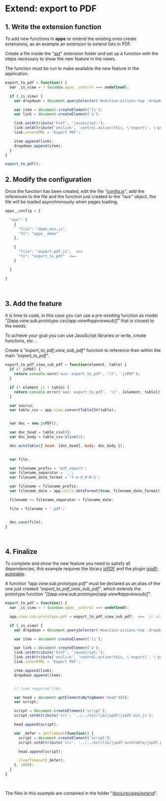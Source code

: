 

# Extend: export to PDF


## 1. Write the extension function

To add new functions in **appe** or extend the existing ones create extensions, as an example an extension to extend lists in PDF.

Create a file inside the "[ext](https://github.com/loltgt/appe/blob/master/ext)" extension folder and set up a function with the steps necessary to show the new feature in the views.

The function must be run to make available the new feature in the application.

```js
export_to_pdf = function() {
  var _is_view = ! (window.appe__control === undefined);

  if (_is_view) {
    var dropdown = document.querySelector('#section-actions-top .dropdown-menu');

    var item = document.createElement('li');
    var link = document.createElement('a');

    link.setAttribute('href', 'javascript:');
    link.setAttribute('onclick', 'control.action(this, \'export\', \'pdf\'); return false;');
    link.innerHTML = 'Export PDF';

    item.append(link);
    dropdown.append(item);
  }
}

export_to_pdf();
```


## 2. Modify the configuration

Once the function has been created, edit the file _"[config.js](https://github.com/loltgt/appe/blob/master/app/config.js)"_, add the references to the file and the function just created to the _"aux"_ object, the file will be loaded asynchronously when pages loading.

```js
appe__config = {

  "aux": [
    {
      "file": "demo.min.js",
      "fn": "appe__demo"
    },

    {
      "file": "export-pdf.js",  <==
      "fn": "export_to_pdf"  <==
    }

  ]

}

```

 

## 3. Add the feature

It is time to code, in this case you can use a pre-existing function as model _"[[app.view.sub.prototype.csv|app.view#appviewsub]]"_ that is closest to the needs.

To achieve your goal you can use JavaScript libraries or write, create functions, etc. .

Create a _"export_to_pdf_view_sub_pdf"_ function to reference then within the main _"export_to_pdf"_.

```js
export_to_pdf_view_sub_pdf = function(element, table) {
  if (! jsPDF) {
    return console.warn('aux: export_to_pdf', '\t', 'jsPDF');
  }

  if (! element || ! table) {
    return console.error('aux: export_to_pdf', '\t', [element, table]);
  }

  var source;
  var table_csv = app.view.convertTableCSV(table);


  var doc = new jsPDF();

  var doc_head = table_csv[0];
  var doc_body = table_csv.slice(1);

  doc.autoTable({ head: [doc_head], body: doc_body });
  

  var file;

  var filename_prefix = 'pdf_export';
  var filename_separator = '_';
  var filename_date_format = 'Y-m-d_H-M-S';

  var filename = filename_prefix;
  var filename_date = app.utils.dateFormat(true, filename_date_format);

  filename += filename_separator + filename_date;

  file = filename + '.pdf';


  doc.save(file);
}
```
 

## 4. Finalize

To complete and show the new feature you need to satisfy all dependencies, this example requires the library [jsPDF](https://github.com/MrRio/jsPDF) and the plugin [jspdf-autotable](https://github.com/simonbengtsson/jsPDF-AutoTable).

A function _"app.view.sub.prototype.pdf"_ must be declared as an alias of the one just created _"export_to_pdf_view_sub_pdf"_, which extends the prototype function _"[[app.view.sub.prototype|app.view#appviewsub]]"_.

```js
export_to_pdf = function() {
  var _is_view = ! (window.appe__control === undefined);

  app.view.sub.prototype.pdf = export_to_pdf_view_sub_pdf;  <==  // alias

  if (_is_view) {
    var dropdown = document.querySelector('#section-actions-top .dropdown-menu');

    var item = document.createElement('li');

    var link = document.createElement('a');
    link.setAttribute('href', 'javascript:');
    link.setAttribute('onclick', 'control.action(this, \'export\', \'pdf\'); return false;');
    link.innerHTML = 'Export PDF';

    item.append(link);
    dropdown.append(item);


    // load required libs

    var head = document.getElementsByTagName('head')[0];
    var script;

    script = document.createElement('script');
    script.setAttribute('src', '../../ext/lib/jspdf/jspdf.min.js');

    head.append(script);

    var _defer = setTimeout(function() {
      script = document.createElement('script');
      script.setAttribute('src', '../../ext/lib/jspdf-autotable/jspdf.plugin.autotable.min.js');

      head.append(script);

      clearTimeout(_defer);
    }, 1000);
  }
}
```

 
 

The files in this example are contained in the folder "[docs/recipes/extend](https://github.com/loltgt/appe/blob/master/docs/recipes/extend)".

